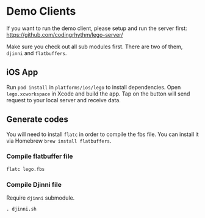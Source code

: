 # Demo Clients

If you want to run the demo client, please setup and run the server first: https://github.com/codingrhythm/lego-server/


Make sure you check out all sub modules first. There are two of them, `djinni` and `flatbuffers`.

## iOS App

Run `pod install` in `platforms/ios/lego` to install dependencies. Open `lego.xcworkspace` in Xcode and build the app. Tap on the button will send request to your local server and receive data.


## Generate codes

You will need to install `flatc` in order to compile the fbs file. You can install it via Homebrew `brew install flatbuffers`.

### Compile flatbuffer file

`flatc lego.fbs`

### Compile Djinni file

Require `djinni` submodule.

`. djinni.sh`